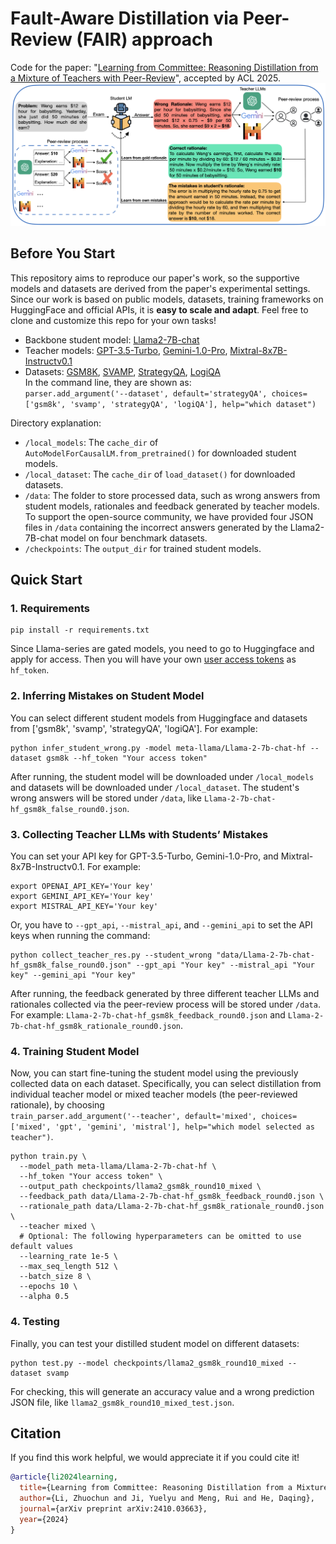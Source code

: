 # Fault-Aware Distillation via Peer-Review (FAIR) approach
Code for the paper: "[Learning from Committee: Reasoning Distillation from a Mixture of Teachers with Peer-Review](https://arxiv.org/abs/2410.03663)", accepted by ACL 2025.
![Overview of our FAIR method.](procedure.png)

## Before You Start
This repository aims to reproduce our paper's work, so the supportive models and datasets are derived from the paper's experimental settings. Since our work is based on public models, datasets, training frameworks on HuggingFace and official APIs, it is **easy to scale and adapt**. Feel free to clone and customize this repo for your own tasks!

- Backbone student model: [Llama2-7B-chat](https://huggingface.co/meta-llama/Llama-2-7b-chat-hf)  
- Teacher models: [GPT-3.5-Turbo](https://platform.openai.com/docs/models/gpt-3-5-turbo), [Gemini-1.0-Pro](https://console.cloud.google.com/vertex-ai/publishers/google/model-garden/gemini-pro?inv=1&invt=Abx3xA), [Mixtral-8x7B-Instructv0.1](https://deepinfra.com/mistralai/Mixtral-8x7B-Instruct-v0.1)  
- Datasets: [GSM8K](https://huggingface.co/datasets/openai/gsm8k), [SVAMP](https://huggingface.co/datasets/ChilleD/SVAMP), [StrategyQA](https://huggingface.co/datasets/ChilleD/StrategyQA), [LogiQA](https://huggingface.co/datasets/lucasmccabe/logiqa)  
In the command line, they are shown as:  
`parser.add_argument('--dataset', default='strategyQA', choices=['gsm8k', 'svamp', 'strategyQA', 'logiQA'], help="which dataset")`

Directory explanation:
- `/local_models`: The `cache_dir` of `AutoModelForCausalLM.from_pretrained()` for downloaded student models.
- `/local_dataset`: The `cache_dir` of `load_dataset()` for downloaded datasets.
- `/data`: The folder to store processed data, such as wrong answers from student models, rationales and feedback generated by teacher models.  
To support the open-source community, we have provided four JSON files in `/data` containing the incorrect answers generated by the Llama2-7B-chat model on four benchmark datasets.
- `/checkpoints`: The `output_dir` for trained student models.

## Quick Start
### 1. Requirements
```
pip install -r requirements.txt
```  
Since Llama-series are gated models, you need to go to Huggingface and apply for access. Then you will have your own [user access tokens](https://huggingface.co/docs/hub/security-tokens) as `hf_token`.
### 2. Inferring Mistakes on Student Model
You can select different student models from Huggingface and datasets from ['gsm8k', 'svamp', 'strategyQA', 'logiQA']. For example:  
```
python infer_student_wrong.py -model meta-llama/Llama-2-7b-chat-hf --dataset gsm8k --hf_token "Your access token"
```   

After running, the student model will be downloaded under `/local_models` and datasets will be downloaded under `/local_dataset`. The student's wrong answers will be stored under `/data`, like `Llama-2-7b-chat-hf_gsm8k_false_round0.json`.
### 3. Collecting Teacher LLMs with Students’ Mistakes
You can set your API key for GPT-3.5-Turbo, Gemini-1.0-Pro, and Mixtral-8x7B-Instructv0.1. For example:  
```
export OPENAI_API_KEY='Your key'  
export GEMINI_API_KEY='Your key'  
export MISTRAL_API_KEY='Your key'
```  

Or, you have to `--gpt_api`, `--mistral_api`, and `--gemini_api` to set the API keys when running the command:  
```
python collect_teacher_res.py --student_wrong "data/Llama-2-7b-chat-hf_gsm8k_false_round0.json" --gpt_api "Your key" --mistral_api "Your key" --gemini_api "Your key"
```  

After running, the feedback generated by three different teacher LLMs and rationales collected via the peer-review process will be stored under `/data`. For example: `Llama-2-7b-chat-hf_gsm8k_feedback_round0.json` and `Llama-2-7b-chat-hf_gsm8k_rationale_round0.json`.
### 4. Training Student Model
Now, you can start fine-tuning the student model using the previously collected data on each dataset. Specifically, you can select distillation from individual teacher model or mixed teacher models (the peer-reviewed rationale), by choosing  
`train_parser.add_argument('--teacher', default='mixed', choices=['mixed', 'gpt', 'gemini', 'mistral'], help="which model selected as teacher")`.  
  
```
python train.py \
  --model_path meta-llama/Llama-2-7b-chat-hf \
  --hf_token "Your access token" \
  --output_path checkpoints/llama2_gsm8k_round10_mixed \
  --feedback_path data/Llama-2-7b-chat-hf_gsm8k_feedback_round0.json \
  --rationale_path data/Llama-2-7b-chat-hf_gsm8k_rationale_round0.json \
  --teacher mixed \
  # Optional: The following hyperparameters can be omitted to use default values
  --learning_rate 1e-5 \
  --max_seq_length 512 \
  --batch_size 8 \
  --epochs 10 \
  --alpha 0.5
```
### 4. Testing
Finally, you can test your distilled student model on different datasets:  
```
python test.py --model checkpoints/llama2_gsm8k_round10_mixed --dataset svamp
```
For checking, this will generate an accuracy value and a wrong prediction JSON file, like `llama2_gsm8k_round10_mixed_test.json`.

## Citation
If you find this work helpful, we would appreciate it if you could cite it!
```bibtex
@article{li2024learning,
  title={Learning from Committee: Reasoning Distillation from a Mixture of Teachers with Peer-Review},
  author={Li, Zhuochun and Ji, Yuelyu and Meng, Rui and He, Daqing},
  journal={arXiv preprint arXiv:2410.03663},
  year={2024}
}
